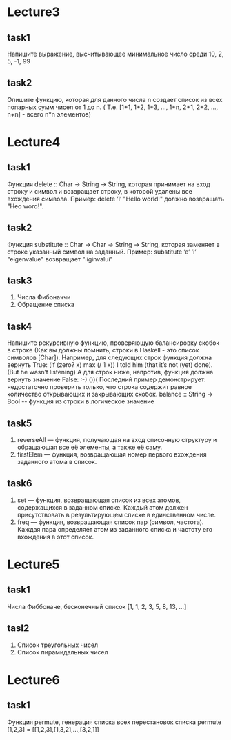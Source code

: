 # Lecture3
## task1
Напишите выражение, высчитывающее минимальное число среди 10, 2, 5, -1, 99
## task2
Опишите функцию, которая для данного числа n создает список из всех попарных сумм чисел от 1 до n. ( Т.е. [1+1, 1+2, 1+3, ..., 1+n, 2+1, 2+2, ..., n+n] - всего n*n элементов)

# Lecture4
## task1
Функция delete :: Char -> String -> String, которая принимает на вход строку и символ и возвращает строку, в которой удалены все вхождения символа. Пример: delete ’l’ "Hello world!" должно возвращать "Heo word!".

## task2
Функция substitute :: Char -> Char -> String -> String, которая заменяет в строке указанный символ на заданный. Пример: substitute ’e’ ’i’ "eigenvalue" возвращает "iiginvalui"
## task3
1. Числа Фибоначчи
2. Обращение списка

## task4
Напишите рекурсивную функцию, проверяющую балансировку скобок в строке (Как вы должны помнить, строки в Haskell - это список символов [Char]).
Например, для следующих строк функция должна вернуть True:
	(if (zero? x) max (/ 1 x))
	I told him (that it’s not (yet) done). (But he wasn’t listening)
А для строк ниже, напротив, функция должна вернуть значение False:
	:-)
	())(
Последний пример демонстрирует: недостаточно проверить только, что строка содержит равное количество открывающих и закрывающих скобок.
balance :: String → Bool -- функция из строки в логическое значение

## task5
1. reverseAll — функция, получающая на вход списочную структуру и обращающая все её элементы, а также её саму.
2. firstElem — функция, возвращающая номер первого вхождения заданного атома в список.

## task6
1. set — функция, возвращающая список из всех атомов, содержащихся в заданном списке. Каждый атом должен присутствовать в результирующем списке в единственном числе.
2. freq — функция, возвращающая список пар (символ, частота). Каждая пара определяет атом из заданного списка и частоту его вхождения в этот список.

# Lecture5
## task1
Числа Фиббоначе, бесконечный список [1, 1, 2, 3, 5, 8, 13, ...]
## tasl2
1. Список треугольных чисел
2. Список пирамидальных чисел

# Lecture6
## task1
Функция permute, генерация списка всех перестановок списка permute [1,2,3] = [[1,2,3],[1,3,2],…,[3,2,1]]